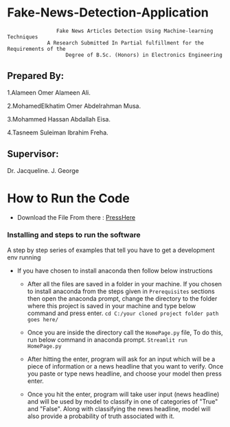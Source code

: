 # Fake-News-Detection-Application

```
                Fake News Articles Detection Using Machine-learning Techniques
             A Research Submitted In Partial fulfillment for the Requirements of the
                   Degree of B.Sc. (Honors) in Electronics Engineering
```
## Prepared By:            
1.Alameen Omer Alameen Ali.

2.MohamedElkhatim Omer Abdelrahman Musa.

3.Mohammed Hassan Abdallah Eisa.

4.Tasneem Suleiman Ibrahim Freha.



## Supervisor:
 Dr. Jacqueline. J. George



# How to Run the Code

* Download the File From there : [PressHere](https://drive.google.com/drive/folders/1zTgm3nZG9kTchBb7-OFljsXSNQF222Gf?usp=share_link)

### Installing and steps to run the software

A step by step series of examples that tell you have to get a development env running


   - If you have chosen to install anaconda then follow below instructions
     - After all the files are saved in a folder in your machine. If you chosen to install anaconda from the steps given in 	               ```Prerequisites``` sections then open the anaconda prompt, change the directory to the folder where this project is saved in     your machine and type below command and press enter.
	```
	cd C:/your cloned project folder path goes here/
	```
     - Once you are inside the directory call the ```HomePage.py``` file, To do this, run below command in anaconda prompt.
	```
	Streamlit run  HomePage.py
	```
     - After hitting the enter, program will ask for an input which will be a piece of information or a news headline that you 	    	   want to verify. Once you paste or type news headline, and choose your model then press enter.

     - Once you hit the enter, program will take user input (news headline) and will be used by model to classify in one of  categories of "True" and "False". Along with classifying the news headline, model will also provide a probability of truth associated with it.

